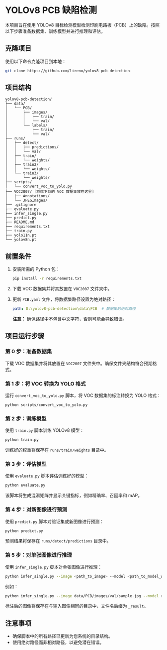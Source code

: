 # YOLOv8 PCB 缺陷检测

本项目旨在使用 YOLOv8 目标检测模型检测印刷电路板（PCB）上的缺陷。按照以下步骤准备数据集、训练模型并进行推理和评估。

## 克隆项目

使用以下命令克隆项目到本地：
```bash
git clone https://github.com/lireno/yolov8-pcb-detection
```

## 项目结构

```
yolov8-pcb-detection/ 
├── data/ 
│   └── PCB/ 
│       ├── images/ 
│       │   ├── train/ 
│       │   └── val/ 
│       └── labels/ 
│           ├── train/ 
│           └── val/ 
├── runs/ 
│   ├── detect/ 
│   │   ├── predictions/ 
│   │   └── val/ 
│   ├── train/ 
│   │   └── weights/ 
│   ├── train2/ 
│   │   └── weights/ 
│   └── train3/ 
│       └── weights/ 
├── scripts/ 
│   └── convert_voc_to_yolo.py 
├── VOC2007/ [将你下载的 VOC 数据集放在这里]
│   ├── Annotations/ 
│   └── JPEGImages/ 
├── .gitignore 
├── evaluate.py 
├── infer_single.py 
├── predict.py 
├── README.md 
├── requirements.txt 
├── train.py 
├── yolo11n.pt 
└── yolov8n.pt
```

## 前置条件

1. 安装所需的 Python 包：
   ```bash
   pip install -r requirements.txt
   ```

2. 下载 VOC 数据集并将其放置在 `VOC2007` 文件夹中。

3. 更新 `PCB.yaml` 文件，将数据集路径设置为绝对路径：
   ```yaml
   path: D:\yolov8-pcb-detection\data\PCB  # 数据集的绝对路径
   ```
   **注意：** 确保路径中不包含中文字符，否则可能会导致错误。

## 项目运行步骤

### 第 0 步：准备数据集

下载 VOC 数据集并将其放置在 `VOC2007` 文件夹中。确保文件夹结构符合预期格式。

### 第 1 步：将 VOC 转换为 YOLO 格式

运行 `convert_voc_to_yolo.py` 脚本，将 VOC 数据集的标注转换为 YOLO 格式：
```bash
python scripts/convert_voc_to_yolo.py
```

### 第 2 步：训练模型

使用 `train.py` 脚本训练 YOLOv8 模型：
```bash
python train.py
```
训练好的权重将保存在 `runs/train/weights` 目录中。

### 第 3 步：评估模型

使用 `evaluate.py` 脚本评估训练好的模型：
```bash
python evaluate.py
```
该脚本将生成混淆矩阵并显示关键指标，例如精确率、召回率和 mAP。

### 第 4 步：对新图像进行预测

使用 `predict.py` 脚本对验证集或新图像进行预测：
```bash
python predict.py
```
预测结果将保存在 `runs/detect/predictions` 目录中。

### 第 5 步：对单张图像进行推理

使用 `infer_single.py` 脚本对单张图像进行推理：
```bash
python infer_single.py --image <path_to_image> --model <path_to_model_weights> --conf <confidence_threshold>
```
例如：
```bash
python infer_single.py --image data/PCB/images/val/sample.jpg --model runs/train2/weights/best.pt --conf 0.25
```
标注后的图像将保存在与输入图像相同的目录中，文件名后缀为 `_result`。

## 注意事项

- 确保脚本中的所有路径已更新为您系统的目录结构。
- 使用绝对路径而非相对路径，以避免潜在错误。
